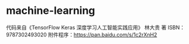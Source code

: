 # machine-learning
代码来自《TensorFlow Keras 深度学习人工智能实践应用》 林大贵 著 ISBN：9787302493020
附件程序：https://pan.baidu.com/s/1c2rXnH2
